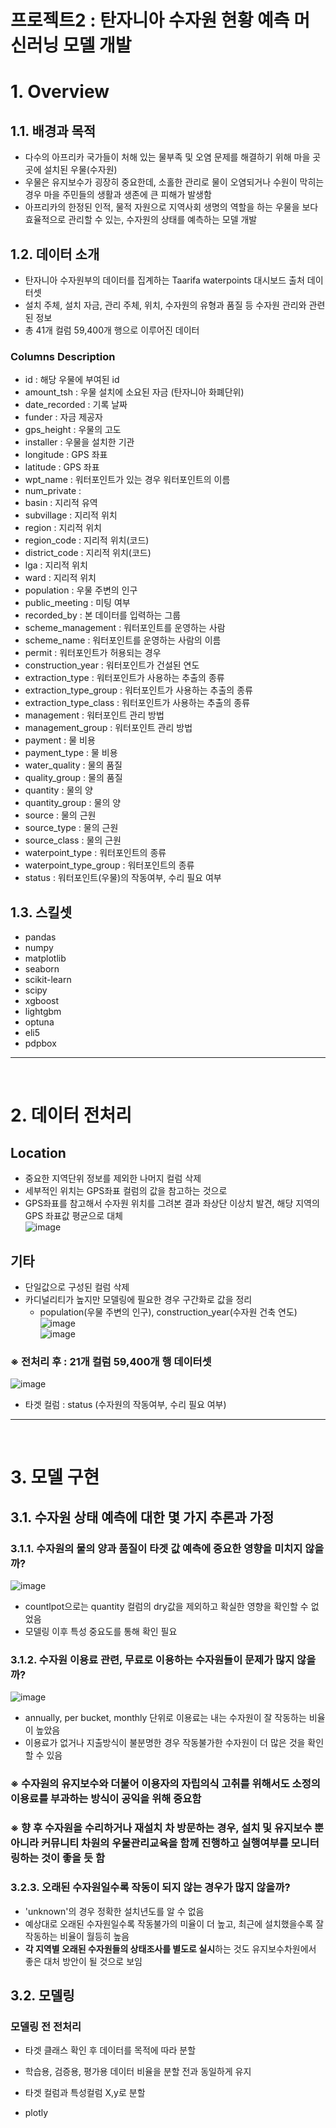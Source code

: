 # 프로젝트2 : 탄자니아 수자원 현황 예측 머신러닝 모델 개발

# 1. Overview

## 1.1. 배경과 목적
- 다수의 아프리카 국가들이 처해 있는 물부족 및 오염 문제를 해결하기 위해 마을 곳곳에 설치된 우물(수자원)
- 우물은 유지보수가 굉장히 중요한데, 소홀한 관리로 물이 오염되거나 수원이 막히는 경우 마을 주민들의 생활과 생존에 큰 피해가 발생함
- 아프리카의 한정된 인적, 물적 자원으로 지역사회 생명의 역할을 하는 우물을 보다 효율적으로 관리할 수 있는, 수자원의 상태를 예측하는 모델 개발

## 1.2. 데이터 소개
- 탄자니아 수자원부의 데이터를 집계하는 Taarifa waterpoints 대시보드 출처 데이터셋
- 설치 주체, 설치 자금, 관리 주체, 위치, 수자원의 유형과 품질 등 수자원 관리와 관련된 정보
- 총 41개 컬럼 59,400개 행으로 이루어진 데이터

### Columns Description
- id : 해당 우물에 부여된 id
- amount_tsh : 우물 설치에 소요된 자금 (탄자니아 화폐단위)
- date_recorded : 기록 날짜
- funder : 자금 제공자
- gps_height : 우물의 고도
- installer : 우물을 설치한 기관
- longitude : GPS 좌표
- latitude : GPS 좌표
- wpt_name : 워터포인트가 있는 경우 워터포인트의 이름
- num_private :
- basin : 지리적 유역
- subvillage : 지리적 위치
- region : 지리적 위치
- region_code : 지리적 위치(코드)
- district_code : 지리적 위치(코드)
- lga : 지리적 위치
- ward : 지리적 위치
- population : 우물 주변의 인구
- public_meeting : 미팅 여부
- recorded_by : 본 데이터를 입력하는 그룹
- scheme_management : 워터포인트를 운영하는 사람
- scheme_name : 워터포인트를 운영하는 사람의 이름
- permit : 워터포인트가 허용되는 경우
- construction_year : 워터포인트가 건설된 연도
- extraction_type : 워터포인트가 사용하는 추출의 종류
- extraction_type_group : 워터포인트가 사용하는 추출의 종류
- extraction_type_class : 워터포인트가 사용하는 추출의 종류
- management : 워터포인트 관리 방법
- management_group : 워터포인트 관리 방법
- payment : 물 비용
- payment_type : 물 비용
- water_quality : 물의 품질
- quality_group : 물의 품질
- quantity : 물의 양
- quantity_group : 물의 양
- source : 물의 근원
- source_type : 물의 근원
- source_class : 물의 근원
- waterpoint_type : 워터포인트의 종류
- waterpoint_type_group : 워터포인트의 종류
- status : 워터포인트(우물)의 작동여부, 수리 필요 여부

## 1.3. 스킬셋
- pandas
- numpy
- matplotlib
- seaborn
- scikit-learn
- scipy
- xgboost
- lightgbm
- optuna
- eli5
- pdpbox



---
<br/>

# 2. 데이터 전처리
## Location
- 중요한 지역단위 정보를 제외한 나머지 컬럼 삭제
- 세부적인 위치는 GPS좌표 컬럼의 값을 참고하는 것으로
- GPS좌표를 참고해서 수자원 위치를 그려본 결과 좌상단 이상치 발견, 해당 지역의 GPS 좌표값 평균으로 대체  
![image](https://user-images.githubusercontent.com/110115061/221489486-c83d50c8-0967-44ab-8e6e-a4a92fb85541.png)  

## 기타
- 단일값으로 구성된 컬럼 삭제
- 카디널리티가 높지만 모델링에 필요한 경우 구간화로 값을 정리
  - population(우물 주변의 인구), construction_year(수자원 건축 연도)
  ![image](https://user-images.githubusercontent.com/110115061/221490124-46b1050b-e4bb-45fd-be8f-e2af713ef86a.png)  
  ![image](https://user-images.githubusercontent.com/110115061/221490150-a97e6014-ce5f-4d44-9035-713b552b951f.png)  

### ※ 전처리 후 : 21개 컬럼 59,400개 행 데이터셋 
![image](https://user-images.githubusercontent.com/110115061/221491352-424caf71-109d-4049-8d1e-186fd2f4613b.png)  
- 타겟 컬럼 : status (수자원의 작동여부, 수리 필요 여부)



---
<br/>

# 3. 모델 구현
## 3.1. 수자원 상태 예측에 대한 몇 가지 추론과 가정
### 3.1.1. 수자원의 물의 양과 품질이 타겟 값 예측에 중요한 영향을 미치지 않을까?
![image](https://user-images.githubusercontent.com/110115061/221492378-ee80988e-f472-4ff9-be93-0a7f0d15b6fc.png)  
- countlpot으로는 quantity 컬럼의 dry값을 제외하고 확실한 영향을 확인할 수 없었음
- 모델링 이후 특성 중요도를 통해 확인 필요

### 3.1.2. 수자원 이용료 관련, 무료로 이용하는 수자원들이 문제가 많지 않을까?
![image](https://user-images.githubusercontent.com/110115061/221492719-4f544b7c-82f9-4559-ab7c-474ea617950b.png)  
- annually, per bucket, monthly 단위로 이용료는 내는 수자원이 잘 작동하는 비율이 높았음
- 이용료가 없거나 지출방식이 불분명한 경우 작동불가한 수자원이 더 많은 것을 확인할 수 있음

### ※ 수자원의 유지보수와 더불어 이용자의 자립의식 고취를 위해서도 **소정의 이용료를 부과**하는 방식이 공익을 위해 중요함
### ※ 향 후 수자원을 수리하거나 재설치 차 방문하는 경우, 설치 및 유지보수 뿐 아니라 **커뮤니티 차원의 우물관리교육을 함께 진행**하고 실행여부를 모니터링하는 것이 좋을 듯 함

### 3.2.3. 오래된 수자원일수록 작동이 되지 않는 경우가 많지 않을까?
- 'unknown'의 경우 정확한 설치년도를 알 수 없음
- 예상대로 오래된 수자원일수록 작동불가의 미율이 더 높고, 최근에 설치했을수록 잘 작동하는 비율이 월등히 높음
- **각 지역별 오래된 수자원들의 상태조사를 별도로 실시**하는 것도 유지보수차원에서 좋은 대처 방안이 될 것으로 보임

## 3.2. 모델링
### 모델링 전 전처리
- 타겟 클래스 확인 후 데이터를 목적에 따라 분할
- 학습용, 검증용, 평가용 데이터 비율을 분할 전과 동일하게 유지
- 타겟 컬럼과 특성컬럼 X,y로 분할






- plotly


